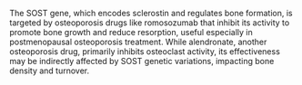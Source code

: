 The SOST gene, which encodes sclerostin and regulates bone formation, is targeted by osteoporosis drugs like romosozumab that inhibit its activity to promote bone growth and reduce resorption, useful especially in postmenopausal osteoporosis treatment. While alendronate, another osteoporosis drug, primarily inhibits osteoclast activity, its effectiveness may be indirectly affected by SOST genetic variations, impacting bone density and turnover.